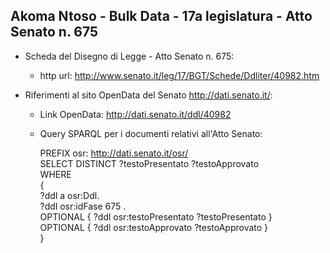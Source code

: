 ## Akoma Ntoso - Bulk Data - 17a legislatura - Atto Senato n. 675 ##

* Scheda del Disegno di Legge - Atto Senato n. 675:
	* http url: http://www.senato.it/leg/17/BGT/Schede/Ddliter/40982.htm

* Riferimenti al sito OpenData del Senato http://dati.senato.it/:
	* Link OpenData: http://dati.senato.it/ddl/40982
	* Query SPARQL per i documenti relativi all'Atto Senato:

        PREFIX osr: <http://dati.senato.it/osr/>  
		SELECT DISTINCT ?testoPresentato ?testoApprovato  
		WHERE  
		{  
		    ?ddl a osr:Ddl.  
		    ?ddl osr:idFase 675 .  
		    OPTIONAL { ?ddl osr:testoPresentato ?testoPresentato }  
		    OPTIONAL { ?ddl osr:testoApprovato ?testoApprovato }  
		}
		
